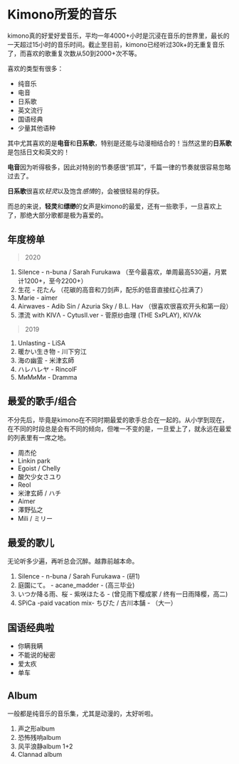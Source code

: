 # Kimono所爱的音乐

kimono真的好爱好爱音乐，平均一年4000+小时是沉浸在音乐的世界里，最长的一天超过15小时的音乐时间。截止至目前，kimono已经听过30k+的无重复音乐了，而喜欢的歌重复次数从50到2000+次不等。

喜欢的类型有很多：

* 纯音乐
* 电音
* 日系歌
* 英文流行
* 国语经典
* 少量其他语种

其中尤其喜欢的是**电音**和**日系歌**，特别是还能与动漫相结合的！当然这里的**日系歌**是包括日文和英文的！

**电音**因为听得极多，因此对特别的节奏感很“抓耳”，千篇一律的节奏就很容易忽略过去了。

**日系歌**很喜欢*轻灵*以及饱含*感情*的，会被很轻易的俘获。

而总的来说，**轻灵**和**缥缈**的女声是kimono的最爱，还有一些歌手，一旦喜欢上了，那绝大部分歌都是极为喜爱的。

## 年度榜单

> 2020

1. Silence - n-buna / Sarah Furukawa （至今最喜欢，单周最高530遍，月累计1200+，至今2200+）
2. 生花 - 花たん （花碳的高音和刀剑声，配乐的低音直接红心拉满了）
3. Marie - aimer
4. Airwaves - Adib Sin / Azuria Sky / B.L. Hav （很喜欢很喜欢开头和第一段）
5. 漂流 with KIVΛ - CytusⅡ.ver - 菅原纱由理 (THE SxPLAY), KIVΛk

> 2019

1. Unlasting - LiSA
2. 暖かい生き物 - 川下穷江
3. 海の幽霊 - 米津玄師
4. ハレハレヤ - RincolF
5. МиМиМи - Dramma

## 最爱的歌手/组合

不分先后，毕竟是kimono在不同时期最爱的歌手总合在一起的。从小学到现在，在不同的时段总是会有不同的倾向，但唯一不变的是，一旦爱上了，就永远在最爱的列表里有一席之地。

* 周杰伦
* Linkin park
* Egoist / Chelly
* 酸欠少女さユり
* Reol
* 米津玄師 / ハチ
* Aimer
* 澤野弘之
* Mili / ミリー

## 最爱的歌儿

无论听多少遍，再听总会沉醉。越靠前越本命。

1. Silence - n-buna / Sarah Furukawa - (研1)
2. 庭園にて。 - acane_madder - (高三毕业)
3. いつか降る雨、桜 - 紫咲ほたる - (曾见雨下樱成冢 / 终有一日雨降樱，高二)
4. SPiCa -paid vacation mix- ちびた / 古川本舗 - （大一）

## 国语经典啦

* 你瞒我瞒
* 不能说的秘密
* 爱太疚
* 单车

## Album

一般都是纯音乐的音乐集，尤其是动漫的，太好听啦。

1. 声之形album
2. 恐怖残响album
3. 风平浪静album 1+2
4. Clannad album
